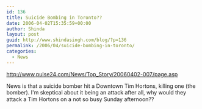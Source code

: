 ```yaml
---
id: 136
title: Suicide Bombing in Toronto??
date: 2006-04-02T15:35:59+00:00
author: Shinda
layout: post
guid: http://www.shindasingh.com/blog/?p=136
permalink: /2006/04/suicide-bombing-in-toronto/
categories:
  - News
---
```

<p class="MsoNormal">
  <a href="http://www.pulse24.com/News/Top_Story/20060402-007/page.asp">http://www.pulse24.com/News/Top_Story/20060402-007/page.asp</a>
</p>

<p class="MsoNormal">
  News is that a suicide bomber hit a Downtown Tim Hortons, killing one (the bomber). I'm skeptical about it being an attack after all, why would they attack a Tim Hortons on a not so busy Sunday afternoon??
</p>